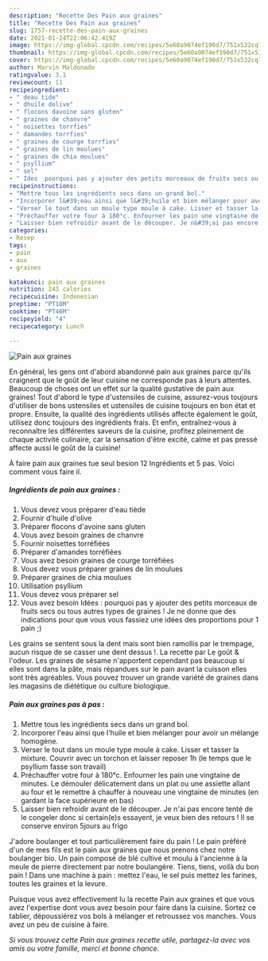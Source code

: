 ```yaml
---
description: "Recette Des Pain aux graines"
title: "Recette Des Pain aux graines"
slug: 1757-recette-des-pain-aux-graines
date: 2021-01-24T22:06:42.419Z
image: https://img-global.cpcdn.com/recipes/5e60a9074ef190d7/751x532cq70/pain-aux-graines-photo-principale-de-la-recette.jpg
thumbnail: https://img-global.cpcdn.com/recipes/5e60a9074ef190d7/751x532cq70/pain-aux-graines-photo-principale-de-la-recette.jpg
cover: https://img-global.cpcdn.com/recipes/5e60a9074ef190d7/751x532cq70/pain-aux-graines-photo-principale-de-la-recette.jpg
author: Marvin Maldonado
ratingvalue: 3.1
reviewcount: 11
recipeingredient:
- " deau tide"
- " dhuile dolive"
- " flocons davoine sans gluten"
- " graines de chanvre"
- " noisettes torrfies"
- " damandes torrfies"
- " graines de courge torrfies"
- " graines de lin moulues"
- " graines de chia moulues"
- " psyllium"
- " sel"
- " Ides  pourquoi pas y ajouter des petits morceaux de fruits secs ou tous autres types de graines  Je ne donne que des indications pour que vous vous fassiez une ides des proportions pour 1 pain "
recipeinstructions:
- "Mettre tous les ingrédients secs dans un grand bol."
- "Incorporer l&#39;eau ainsi que l&#39;huile et bien mélanger pour avoir un mélange homogène."
- "Verser le tout dans un moule type moule à cake. Lisser et tasser la mixture. Couvrir avec un torchon et laisser reposer 1h (le temps que le psyllium fasse son travail)"
- "Préchauffer votre four à 180°c. Enfourner les pain une vingtaine de minutes. Le démouler délicatement dans un plat ou une assiette allant au four et le remettre à chauffer à nouveau une vingtaine de minutes (en gardant la face supérieure en bas)"
- "Laisser bien refroidir avant de le découper. Je n&#39;ai pas encore tenté de le congeler donc si certain(e)s essayent, je veux bien des retours ! Il se conserve environ 5jours au frigo"
categories:
- Resep
tags:
- pain
- aux
- graines

katakunci: pain aux graines 
nutrition: 243 calories
recipecuisine: Indonesian
preptime: "PT18M"
cooktime: "PT46M"
recipeyield: "4"
recipecategory: Lunch

---
```



![Pain aux graines](https://img-global.cpcdn.com/recipes/5e60a9074ef190d7/751x532cq70/pain-aux-graines-photo-principale-de-la-recette.jpg)

En général, les gens ont d'abord abandonné pain aux graines parce qu'ils craignent que le goût de leur cuisine ne corresponde pas à leurs attentes. Beaucoup de choses ont un effet sur la qualité gustative de pain aux graines! Tout d'abord le type d'ustensiles de cuisine, assurez-vous toujours d'utiliser de bons ustensiles et ustensiles de cuisine toujours en bon état et propre. Ensuite, la qualité des ingrédients utilisés affecte également le goût, utilisez donc toujours des ingrédients frais. Et enfin, entraînez-vous à reconnaître les différentes saveurs de la cuisine, profitez pleinement de chaque activité culinaire, car la sensation d'être excité, calme et pas pressé affecte aussi le goût de la cuisine!

<!--inarticleads1-->

À faire pain aux graines tue seul besion 12 Ingrédients et 5 pas. Voici comment vous faire il.

##### Ingrédients de pain aux graines :

1. Vous devez vous préparer  d&#39;eau tiède
1. Fournir  d&#39;huile d&#39;olive
1. Préparer  flocons d&#39;avoine sans gluten
1. Vous avez besoin  graines de chanvre
1. Fournir  noisettes torréfiées
1. Préparer  d&#39;amandes torréfiées
1. Vous avez besoin  graines de courge torréfiées
1. Vous devez vous préparer  graines de lin moulues
1. Préparer  graines de chia moulues
1. Utilisation  psyllium
1. Vous devez vous préparer  sel
1. Vous avez besoin  Idées : pourquoi pas y ajouter des petits morceaux de fruits secs ou tous autres types de graines ! Je ne donne que des indications pour que vous vous fassiez une idées des proportions pour 1 pain ;)


Les grains se sentent sous la dent mais sont bien ramollis par le trempage, aucun risque de se casser une dent dessus !. La recette par Le goût &amp; l&#39;odeur. Les graines de sésame n&#39;apportent cependant pas beaucoup si elles sont dans la pâte, mais répandues sur le pain avant la cuisson elles sont très agréables. Vous pouvez trouver un grande variété de graines dans les magasins de diététique ou culture biologique. 

<!--inarticleads2-->

##### Pain aux graines pas à pas :

1. Mettre tous les ingrédients secs dans un grand bol.
1. Incorporer l&#39;eau ainsi que l&#39;huile et bien mélanger pour avoir un mélange homogène.
1. Verser le tout dans un moule type moule à cake. Lisser et tasser la mixture. Couvrir avec un torchon et laisser reposer 1h (le temps que le psyllium fasse son travail)
1. Préchauffer votre four à 180°c. Enfourner les pain une vingtaine de minutes. Le démouler délicatement dans un plat ou une assiette allant au four et le remettre à chauffer à nouveau une vingtaine de minutes (en gardant la face supérieure en bas)
1. Laisser bien refroidir avant de le découper. Je n&#39;ai pas encore tenté de le congeler donc si certain(e)s essayent, je veux bien des retours ! Il se conserve environ 5jours au frigo


J&#39;adore boulanger et tout particulièrement faire du pain ! Le pain préféré d&#39;un de mes fils est le pain aux graines que nous prenons chez notre boulanger bio. Un pain composé de blé cultivé et moulu à l&#39;ancienne à la meule de pierre directement par notre boulangère. Tiens, tiens, voilà du bon pain ! Dans une machine à pain : mettez l&#39;eau, le sel puis mettez les farines, toutes les graines et la levure. 

<!--inarticleads1-->

<p>
Puisque vous avez effectivement lu la recette Pain aux graines et que vous avez l'expertise dont vous avez besoin pour faire dans la cuisine. Sortez ce tablier, dépoussiérez vos bols à mélanger et retroussez vos manches. Vous avez un peu de cuisine à faire.
</p>

<p>
<i>Si vous trouvez cette Pain aux graines recette utile, partagez-la avec vos amis ou votre famille, merci et bonne chance.</i>
</p>
